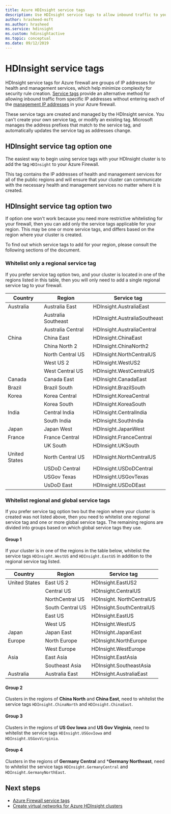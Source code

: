 ```yaml
---
title: Azure HDInsight service tags
description: Use HDInsight service tags to allow inbound traffic to your cluster from HDInsight health and management services nodes, without explicitly adding IP addresses to your Azure firewall.
author: hrasheed-msft
ms.author: hrasheed
ms.service: hdinsight
ms.custom: hdinsightactive
ms.topic: conceptual
ms.date: 09/12/2019
---
```

# HDInsight service tags

HDInsight service tags for Azure firewall are groups of IP addresses for health and management services, which help minimize complexity for security rule creation. [Service tags](../firewall/service-tags.md) provide an alternative method for allowing inbound traffic from specific IP addresses without entering each of the [management IP addresses](hdinsight-management-ip-addresses.md) in your Azure firewall.

These service tags are created and managed by the HDInsight service. You can't create your own service tag, or modify an existing tag. Microsoft manages the address prefixes that match to the service tag, and automatically updates the service tag as addresses change.

## HDInsight service tag option one

The easiest way to begin using service tags with your HDInsight cluster is to add the tag `HDInsight` to your Azure Firewall.

This tag contains the IP addresses of health and management services for all of the public regions and will ensure that your cluster can communicate with the necessary health and management services no matter where it is created.

## HDInsight service tag option two

If option one won't work because you need more restrictive whitelisting for your firewall, then you can add only the service tags applicable for your region. This may be one or more service tags, and differs based on the region where your cluster is created.

To find out which service tags to add for your region, please consult the following sections of the document.

### Whitelist only a regional service tag

If you prefer service tag option two, and your cluster is located in one of the regions listed in this table, then you will only need to add a single regional service tag to your firewall.

| Country | Region | Service tag |
| ---- | ---- | ---- |
| Australia | Australia East | HDInsight.AustraliaEast |
| &nbsp; | Australia Southeast | HDInsight.AustraliaSoutheast |
| &nbsp; | Australia Central | HDInsight.AustraliaCentral |
| China | China East | HDInsight.ChinaEast |
| &nbsp; | China North 2 | HDInsight.ChinaNorth2 |
| &nbsp; | North Central US | HDInsight.NorthCentralUS |
| &nbsp; | West US 2 | HDInsight.WestUS2 |
| &nbsp; | West Central US | HDInsight.WestCentralUS |
| Canada | Canada East | HDInsight.CanadaEast |
| Brazil | Brazil South | HDInsight.BrazilSouth |
| Korea | Korea Central | HDInsight.KoreaCentral |
| &nbsp; | Korea South | HDInsight.KoreaSouth |
| India | Central India | HDInsight.CentralIndia |
| &nbsp; | South India | HDInsight.SouthIndia |
| Japan | Japan West | HDInsight.JapanWest |
| France | France Central| HDInsight.FranceCentral |
| &nbsp; | UK South | HDInsight.UKSouth |
| United States | North Central US   | HDInsight.NorthCentralUS |
| &nbsp; | USDoD Central   | HDInsight.USDoDCentral |
| &nbsp; | USGov Texas | HDInsight.USGovTexas |
| &nbsp; | UsDoD East | HDInsight.USDoDEast |

### Whitelist regional and global service tags

If you prefer service tag option two but the region where your cluster is created was not listed above, then you need to whitelist one regional service tag and one or more global service tags. The remaining regions are divided into groups based on which global service tags they use.

#### Group 1

If your cluster is in one of the regions in the table below, whitelist the service tags `HDInsight.WestUS` and `HDInsight.EastUS` in addition to the regional service tag listed.

| Country | Region | Service tag |
| ---- | ---- | ---- |
| United States | East US 2 | HDInsight.EastUS2 |
| &nbsp; | Central US | HDInsight.CentralUS |
| &nbsp; | NorthCentral US | HDInsight. NorthCentralUS |
| &nbsp; | South Central US | HDInsight.SouthCentralUS |
| &nbsp; | East US | HDInsight.EastUS |
| &nbsp; | West US | HDInsight.WestUS |
| Japan | Japan East | HDInsight.JapanEast |
| Europe | North Europe | HDInsight.NorthEurope |
| &nbsp; | West Europe| HDInsight.WestEurope |
| Asia | East Asia | HDInsight.EastAsia |
| &nbsp; | Southeast Asia | HDInsight.SoutheastAsia |
| Australia | Australia East | HDInsight.AustraliaEast |

#### Group 2

Clusters in the regions of **China North** and **China East**, need to whitelist the service tags `HDInsight.ChinaNorth` and `HDInsight.ChinaEast`.

#### Group 3

Clusters in the regions of **US Gov Iowa** and **US Gov Virginia**, need to whitelist the service tags `HDInsight.USGovIowa` and `HDInsight.USGovVirginia`.

#### Group 4

Clusters in the regions of **Germany Central** and ***Germany Northeast**, need to whitelist the service tags `HDInsight.GermanyCentral` and `HDInsight.GermanyNorthEast`.

## Next steps

* [Azure Firewall service tags](../firewall/service-tags.md)
* [Create virtual networks for Azure HDInsight clusters](hdinsight-create-virtual-network.md)
